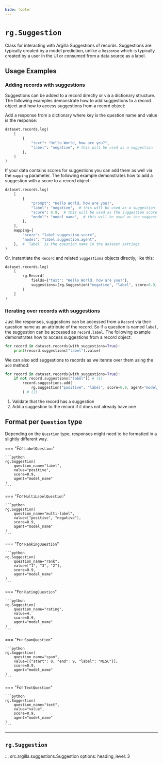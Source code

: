 ```yaml
---
hide: footer
---
```

# `rg.Suggestion`

Class for interacting with Argilla Suggestions of records. Suggestions are typically created by a model prediction, unlike a `Response` which is typically created by a user in the UI or consumed from a data source as a label.

## Usage Examples

### Adding records with suggestions

Suggestions can be added to a record directly or via a dictionary structure. The following examples demonstrate how to add suggestions to a record object and how to access suggestions from a record object:

Add a response from a dictionary where key is the question name and value is the response:

```python
dataset.records.log(
    [
        {
            "text": "Hello World, how are you?",
            "label": "negative", # this will be used as a suggestion
        },
    ]
)
```

If your data contains scores for suggestions you can add them as well via the `mapping` parameter. The following example demonstrates how to add a suggestion with a score to a record object:

```python
dataset.records.log(
    [
        {
            "prompt": "Hello World, how are you?",
            "label": "negative",  # this will be used as a suggestion
            "score": 0.9,  # this will be used as the suggestion score
            "model": "model_name",  # this will be used as the suggestion agent
        },
    ],
    mapping={
        "score": "label.suggestion.score",
        "model": "label.suggestion.agent",
    },  # `label` is the question name in the dataset settings
)
```



Or, instantiate the `Record` and related `Suggestions` objects directly, like this:

```python
dataset.records.log(
    [
        rg.Record(
            fields={"text": "Hello World, how are you?"},
            suggestions=[rg.Suggestion("negative", "label", score=0.9, agent="model_name")],
        )
    ]
)
```

### Iterating over records with suggestions

Just like responses, suggestions can be accessed from a `Record` via their question name as an attribute of the record. So if a question is named `label`, the suggestion can be accessed as `record.label`. The following example demonstrates how to access suggestions from a record object:

```python
for record in dataset.records(with_suggestions=True):
    print(record.suggestions["label"].value)
```

We can also add suggestions to records as we iterate over them using the `add` method:

```python
for record in dataset.records(with_suggestions=True):
    if not record.suggestions["label"]: # (1)
        record.suggestions.add(
            rg.Suggestion("positive", "label", score=0.9, agent="model_name")
        ) # (2)
```

1. Validate that the record has a suggestion
2. Add a suggestion to the record if it does not already have one

## Format per `Question` type

Depending on the `Question` type, responses might need to be formatted in a slightly different way.

=== "For `LabelQuestion`"

    ```python
    rg.Suggestion(
        question_name="label",
        value="positive",
        score=0.9,
        agent="model_name"
    )
    ```

=== "For `MultiLabelQuestion`"

    ```python
    rg.Suggestion(
        question_name="multi-label",
        value=["positive", "negative"],
        score=0.9,
        agent="model_name"
    )
    ```

=== "For `RankingQuestion`"

    ```python
    rg.Suggestion(
        question_name="rank",
        value=["1", "3", "2"],
        score=0.9,
        agent="model_name"
    )
    ```

=== "For `RatingQuestion`"

    ```python
    rg.Suggestion(
        question_name="rating",
        value=4,
        score=0.9,
        agent="model_name"
    )
    ```

=== "For `SpanQuestion`"

    ```python
    rg.Suggestion(
        question_name="span",
        value=[{"start": 0, "end": 9, "label": "MISC"}],
        score=0.9,
        agent="model_name"
    )
    ```

=== "For `TextQuestion`"

    ```python
    rg.Suggestion(
        question_name="text",
        value="value",
        score=0.9,
        agent="model_name"
    )
    ```

---

## `rg.Suggestion`

::: src.argilla.suggestions.Suggestion
    options:
        heading_level: 3
